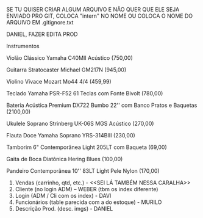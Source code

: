 SE TU QUISER CRIAR ALGUM ARQUIVO E NÃO QUER QUE ELE SEJA ENVIADO PRO GIT, COLOCA "intern" NO NOME OU COLOCA O NOME DO ARQUIVO EM .gitignore.txt


DANIEL, FAZER EDITA PROD

Instrumentos

Violão Clássico Yamaha C40MII Acústico (750,00)

Guitarra Stratocaster Michael GM217N (945,00)

Violino Vivace Mozart Mo44 4/4 (459,99)

Teclado Yamaha PSR-F52 61 Teclas com Fonte Bivolt (780,00)

Bateria Acústica Premium DX722 Bumbo 22'' com Banco Pratos e Baquetas (2100,00)

Ukulele Soprano Strinberg UK-06S MGS Acústico (270,00)

Flauta Doce Yamaha Soprano YRS-314BIII (230,00)

Tamborim 6" Contemporânea Light 205LT com Baqueta (69,00)

Gaita de Boca Diatônica Hering Blues (100,00)

Pandeiro Contemporânea 10'' 83LT Light Pele Nylon (170,00)


1. Vendas (carrinho, qtd, etc.)                     - <<SEI LÁ TAMBÉM NESSA CARALHA>>
2. Cliente (no login ADM)		                    – WEBER (tbm os index diferente)
3. Login (ADM / Cli com os index)                   - DAVI
4. Funcionários (table parecida com a do estoque)   - MURILO
5. Descrição Prod. (desc. imgs)                     - DANIEL